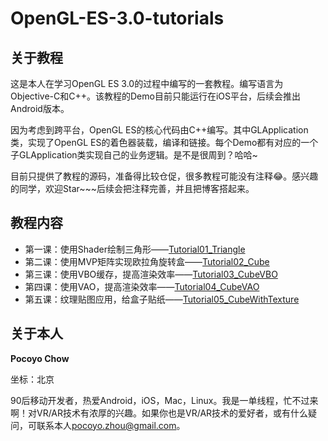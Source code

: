 # OpenGL-ES-3.0-tutorials
## 关于教程
这是本人在学习OpenGL ES 3.0的过程中编写的一套教程。编写语言为Objective-C和C++。该教程的Demo目前只能运行在iOS平台，后续会推出Android版本。

因为考虑到跨平台，OpenGL ES的核心代码由C++编写。其中GLApplication类，实现了OpenGL ES的着色器装载，编译和链接。每个Demo都有对应的一个子GLApplication类实现自己的业务逻辑。是不是很周到？哈哈~

目前只提供了教程的源码，准备得比较仓促，很多教程可能没有注释😂。感兴趣的同学，欢迎Star~~~后续会把注释完善，并且把博客搭起来。

## 教程内容
* 第一课：使用Shader绘制三角形——[Tutorial01_Triangle](https://github.com/PocoyoChow/OpenGL-ES-3.0-tutorials/tree/master/Tutorial01_Triangle)
* 第二课：使用MVP矩阵实现欧拉角旋转盒——[Tutorial02_Cube](https://github.com/PocoyoChow/OpenGL-ES-3.0-tutorials/tree/master/Tutorial02_Cube)
* 第三课：使用VBO缓存，提高渲染效率——[Tutorial03_CubeVBO](https://github.com/PocoyoChow/OpenGL-ES-3.0-tutorials/tree/master/Tutorial03_CubeVBO)
* 第四课：使用VAO，提高渲染效率——[Tutorial04_CubeVAO](https://github.com/PocoyoChow/OpenGL-ES-3.0-tutorials/tree/master/Tutorial04_CubeVAO)
* 第五课：纹理贴图应用，给盒子贴纸——[Tutorial05_CubeWithTexture](https://github.com/PocoyoChow/OpenGL-ES-3.0-tutorials/tree/master/Tutorial05_CubeWithTexture)

## 关于本人
**Pocoyo Chow**

坐标：北京

90后移动开发者，热爱Android，iOS，Mac，Linux。我是一单线程，忙不过来啊！对VR/AR技术有浓厚的兴趣。如果你也是VR/AR技术的爱好者，或有什么疑问，可联系本人<pocoyo.zhou@gmail.com>。